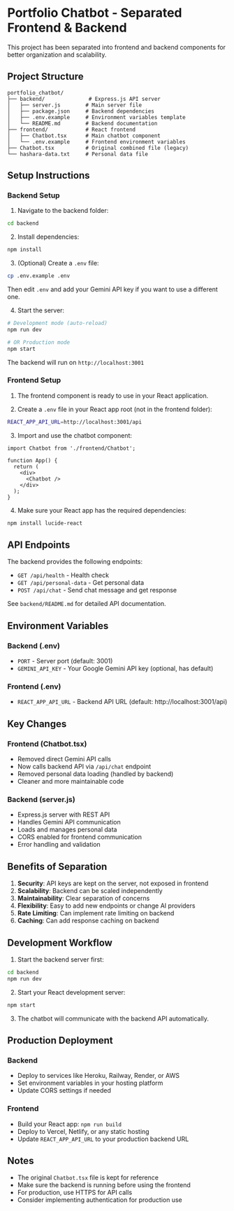 # Portfolio Chatbot - Separated Frontend & Backend

This project has been separated into frontend and backend components for better organization and scalability.

## Project Structure

```
portfolio_chatbot/
├── backend/              # Express.js API server
│   ├── server.js        # Main server file
│   ├── package.json     # Backend dependencies
│   ├── .env.example     # Environment variables template
│   └── README.md        # Backend documentation
├── frontend/            # React frontend
│   ├── Chatbot.tsx      # Main chatbot component
│   └── .env.example     # Frontend environment variables
├── Chatbot.tsx          # Original combined file (legacy)
└── hashara-data.txt     # Personal data file
```

## Setup Instructions

### Backend Setup

1. Navigate to the backend folder:
```bash
cd backend
```

2. Install dependencies:
```bash
npm install
```

3. (Optional) Create a `.env` file:
```bash
cp .env.example .env
```
Then edit `.env` and add your Gemini API key if you want to use a different one.

4. Start the server:
```bash
# Development mode (auto-reload)
npm run dev

# OR Production mode
npm start
```

The backend will run on `http://localhost:3001`

### Frontend Setup

1. The frontend component is ready to use in your React application.

2. Create a `.env` file in your React app root (not in the frontend folder):
```bash
REACT_APP_API_URL=http://localhost:3001/api
```

3. Import and use the chatbot component:
```tsx
import Chatbot from './frontend/Chatbot';

function App() {
  return (
    <div>
      <Chatbot />
    </div>
  );
}
```

4. Make sure your React app has the required dependencies:
```bash
npm install lucide-react
```

## API Endpoints

The backend provides the following endpoints:

- `GET /api/health` - Health check
- `GET /api/personal-data` - Get personal data
- `POST /api/chat` - Send chat message and get response

See `backend/README.md` for detailed API documentation.

## Environment Variables

### Backend (.env)
- `PORT` - Server port (default: 3001)
- `GEMINI_API_KEY` - Your Google Gemini API key (optional, has default)

### Frontend (.env)
- `REACT_APP_API_URL` - Backend API URL (default: http://localhost:3001/api)

## Key Changes

### Frontend (Chatbot.tsx)
- Removed direct Gemini API calls
- Now calls backend API via `/api/chat` endpoint
- Removed personal data loading (handled by backend)
- Cleaner and more maintainable code

### Backend (server.js)
- Express.js server with REST API
- Handles Gemini API communication
- Loads and manages personal data
- CORS enabled for frontend communication
- Error handling and validation

## Benefits of Separation

1. **Security**: API keys are kept on the server, not exposed in frontend
2. **Scalability**: Backend can be scaled independently
3. **Maintainability**: Clear separation of concerns
4. **Flexibility**: Easy to add new endpoints or change AI providers
5. **Rate Limiting**: Can implement rate limiting on backend
6. **Caching**: Can add response caching on backend

## Development Workflow

1. Start the backend server first:
```bash
cd backend
npm run dev
```

2. Start your React development server:
```bash
npm start
```

3. The chatbot will communicate with the backend API automatically.

## Production Deployment

### Backend
- Deploy to services like Heroku, Railway, Render, or AWS
- Set environment variables in your hosting platform
- Update CORS settings if needed

### Frontend
- Build your React app: `npm run build`
- Deploy to Vercel, Netlify, or any static hosting
- Update `REACT_APP_API_URL` to your production backend URL

## Notes

- The original `Chatbot.tsx` file is kept for reference
- Make sure the backend is running before using the frontend
- For production, use HTTPS for API calls
- Consider implementing authentication for production use
